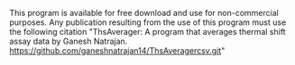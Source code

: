 This program is available for free download and use for non-commercial purposes. Any publication resulting 
from the use of this program must use the following citation "ThsAverager: A program that averages thermal shift
assay data by Ganesh Natrajan. https://github.com/ganeshnatrajan14/ThsAveragercsv.git"
